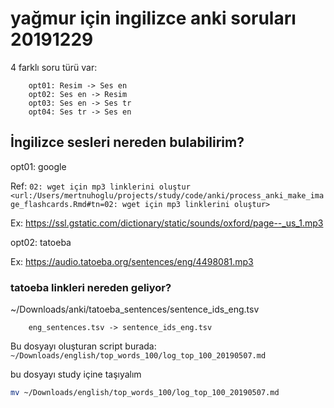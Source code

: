 
# yağmur için ingilizce anki soruları 20191229 

4 farklı soru türü var:

		opt01: Resim -> Ses en
		opt02: Ses en -> Resim
		opt03: Ses en -> Ses tr
		opt04: Ses tr -> Ses en

## İngilizce sesleri nereden bulabilirim?
		
opt01: google

Ref: `02: wget için mp3 linklerini oluştur <url:/Users/mertnuhoglu/projects/study/code/anki/process_anki_make_image_flashcards.Rmd#tn=02: wget için mp3 linklerini oluştur>`

Ex: https://ssl.gstatic.com/dictionary/static/sounds/oxford/page--_us_1.mp3

opt02: tatoeba

Ex: https://audio.tatoeba.org/sentences/eng/4498081.mp3

### tatoeba linkleri nereden geliyor?

~/Downloads/anki/tatoeba_sentences/sentence_ids_eng.tsv

		eng_sentences.tsv -> sentence_ids_eng.tsv

Bu dosyayı oluşturan script burada: `~/Downloads/english/top_words_100/log_top_100_20190507.md`

bu dosyayı study içine taşıyalım

``` bash
mv ~/Downloads/english/top_words_100/log_top_100_20190507.md
``` 

